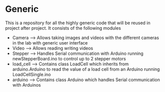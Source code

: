 # Generic
This is a repository for all the highly generic code that will be reused in project after project. It consists of the following modules
- Camera --> Allows taking images and videos with the different cameras in the lab with generic user interface
- Video --> Allows reading writing videos
- Stepper --> Handles Serial communication with Arduino running newStepperBoard.ino to control up to 2 stepper motors
- load_cell --> Contains class LoadCell which inherits from arduino.Arduino to read the value of a load cell from an Arduino running LoadCellSingle.ino
- arduino --> Contains class Arduino which handles Serial communication with Arduinos
